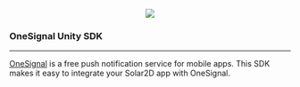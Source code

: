 <p align="center">
  <img src="https://media.onesignal.com/cms/Website%20Layout/logo-red.svg"/>
</p>

### OneSignal Unity SDK
---

[OneSignal](https://onesignal.com/) is a free push notification service for mobile apps. This SDK makes it easy to integrate your Solar2D app with OneSignal.
